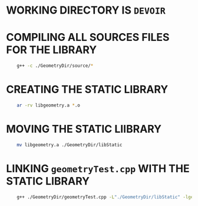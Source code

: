 # WORKING DIRECTORY IS `DEVOIR`

# COMPILING ALL SOURCES FILES FOR THE LIBRARY
```bash
    g++ -c ./GeometryDir/source/*
```

# CREATING THE STATIC LIBRARY
```bash
    ar -rv libgeometry.a *.o
```

# MOVING THE STATIC LIIBRARY
```bash
    mv libgeometry.a ./GeometryDir/libStatic
```

# LINKING `geometryTest.cpp` WITH THE STATIC LIBRARY
```bash
    g++ ./GeometryDir/geometryTest.cpp -L"./GeometryDir/libStatic" -lgeometry -o static.out
```
